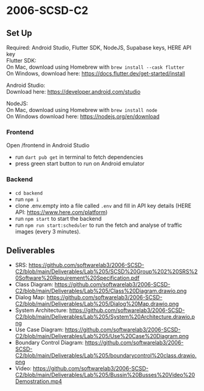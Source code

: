 # 2006-SCSD-C2

## Set Up
Required: Android Studio, Flutter SDK, NodeJS, Supabase keys, HERE API key <br>
Flutter SDK: <br>
On Mac, download using Homebrew with `brew install --cask flutter` <br>
On Windows, download here: https://docs.flutter.dev/get-started/install

Android Studio: <br>
Download here: https://developer.android.com/studio

NodeJS: <br>
On Mac, download using Homebrew with `brew install node` <br>
On Windows download here: https://nodejs.org/en/download

### Frontend
Open /frontend in Android Studio
- run `dart pub get` in terminal to fetch dependencies
- press green start button to run on Android emulator

### Backend
- `cd backend`
- run `npm i`
- clone .env.empty into a file called `.env` and fill in API key details (HERE API: https://www.here.com/platform)
- run `npm start` to start the backend
- run `npm run start:scheduler` to run the fetch and analyse of traffic images (every 3 minutes).


## Deliverables
- SRS: https://github.com/softwarelab3/2006-SCSD-C2/blob/main/Deliverables/Lab%205/SCSD%20Group%202%20SRS%20Software%20Requirement%20Specification.pdf <br>
- Class Diagram: https://github.com/softwarelab3/2006-SCSD-C2/blob/main/Deliverables/Lab%205/Class%20Diagram.drawio.png <br>
- Dialog Map: https://github.com/softwarelab3/2006-SCSD-C2/blob/main/Deliverables/Lab%205/Dialog%20Map.drawio.png <br>
- System Architecture: https://github.com/softwarelab3/2006-SCSD-C2/blob/main/Deliverables/Lab%205/System%20Architecture.drawio.png <br>
- Use Case Diagram: https://github.com/softwarelab3/2006-SCSD-C2/blob/main/Deliverables/Lab%205/Use%20Case%20Diagram.png <br>
- Boundary Control Diagram: https://github.com/softwarelab3/2006-SCSD-C2/blob/main/Deliverables/Lab%205/boundarycontrol%20class.drawio.png <br>
- Video: https://github.com/softwarelab3/2006-SCSD-C2/blob/main/Deliverables/Lab%205/Bussin%20Busses%20Video%20Demostration.mp4
